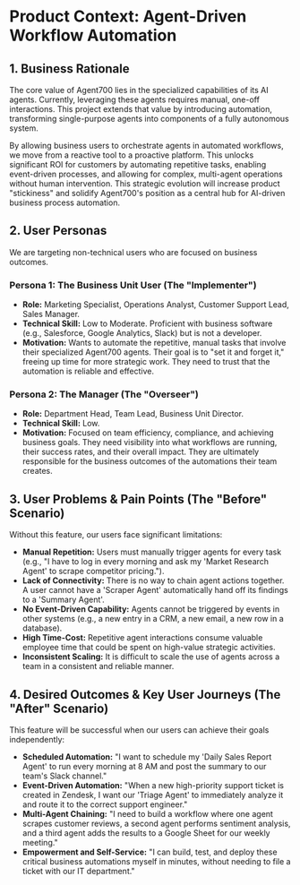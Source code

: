 # Product Context: Agent-Driven Workflow Automation

## 1. Business Rationale

The core value of Agent700 lies in the specialized capabilities of its AI agents. Currently, leveraging these agents requires manual, one-off interactions. This project extends that value by introducing automation, transforming single-purpose agents into components of a fully autonomous system.

By allowing business users to orchestrate agents in automated workflows, we move from a reactive tool to a proactive platform. This unlocks significant ROI for customers by automating repetitive tasks, enabling event-driven processes, and allowing for complex, multi-agent operations without human intervention. This strategic evolution will increase product "stickiness" and solidify Agent700's position as a central hub for AI-driven business process automation.

## 2. User Personas

We are targeting non-technical users who are focused on business outcomes.

### Persona 1: The Business Unit User (The "Implementer")

-   **Role:** Marketing Specialist, Operations Analyst, Customer Support Lead, Sales Manager.
-   **Technical Skill:** Low to Moderate. Proficient with business software (e.g., Salesforce, Google Analytics, Slack) but is not a developer.
-   **Motivation:** Wants to automate the repetitive, manual tasks that involve their specialized Agent700 agents. Their goal is to "set it and forget it," freeing up time for more strategic work. They need to trust that the automation is reliable and effective.

### Persona 2: The Manager (The "Overseer")

-   **Role:** Department Head, Team Lead, Business Unit Director.
-   **Technical Skill:** Low.
-   **Motivation:** Focused on team efficiency, compliance, and achieving business goals. They need visibility into what workflows are running, their success rates, and their overall impact. They are ultimately responsible for the business outcomes of the automations their team creates.

## 3. User Problems & Pain Points (The "Before" Scenario)

Without this feature, our users face significant limitations:

-   **Manual Repetition:** Users must manually trigger agents for every task (e.g., "I have to log in every morning and ask my 'Market Research Agent' to scrape competitor pricing.").
-   **Lack of Connectivity:** There is no way to chain agent actions together. A user cannot have a 'Scraper Agent' automatically hand off its findings to a 'Summary Agent'.
-   **No Event-Driven Capability:** Agents cannot be triggered by events in other systems (e.g., a new entry in a CRM, a new email, a new row in a database).
-   **High Time-Cost:** Repetitive agent interactions consume valuable employee time that could be spent on high-value strategic activities.
-   **Inconsistent Scaling:** It is difficult to scale the use of agents across a team in a consistent and reliable manner.

## 4. Desired Outcomes & Key User Journeys (The "After" Scenario)

This feature will be successful when our users can achieve their goals independently:

-   **Scheduled Automation:** "I want to schedule my 'Daily Sales Report Agent' to run every morning at 8 AM and post the summary to our team's Slack channel."
-   **Event-Driven Automation:** "When a new high-priority support ticket is created in Zendesk, I want our 'Triage Agent' to immediately analyze it and route it to the correct support engineer."
-   **Multi-Agent Chaining:** "I need to build a workflow where one agent scrapes customer reviews, a second agent performs sentiment analysis, and a third agent adds the results to a Google Sheet for our weekly meeting."
-   **Empowerment and Self-Service:** "I can build, test, and deploy these critical business automations myself in minutes, without needing to file a ticket with our IT department."
